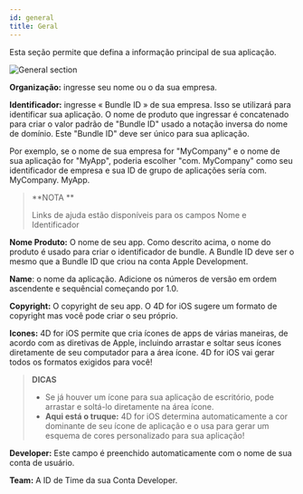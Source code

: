 ```yaml
---
id: general
title: Geral
---
```


Esta seção permite que defina a informação principal de sua aplicação.

![General section](assets/en/project-editor/General-section-4D-for-iOS.png)

**Organização:** ingresse seu nome ou o da sua empresa.

**Identificador:** ingresse  « Bundle ID » de sua empresa. Isso se utilizará para identificar sua aplicação. O nome de produto que ingressar é concatenado para criar o valor padrão de "Bundle ID" usado a notação inversa do nome de domínio. Este "Bundle ID" deve ser único para sua aplicação.

Por exemplo, se o nome de sua empresa for "MyCompany" e o nome de sua aplicação for "MyApp", poderia escolher  "com. MyCompany" como seu identificador de empresa e sua ID de grupo de aplicações sería com. MyCompany. MyApp.

> **NOTA **
> 
> Links de ajuda estão disponíveis para os campos Nome e Identificador

**Nome Produto:** O nome de seu app. Como descrito acima, o nome do produto é usado para criar o identificador de bundle. A Bundle ID deve ser o mesmo que a Bundle ID que criou  na conta Apple Development.

**Name**: o nome da aplicação. Adicione os números de versão em ordem ascendente e sequêncial começando por 1.0.

**Copyright:** O copyright de seu app. O 4D for iOS sugere um formato de copyright mas você pode criar o seu próprio.

**Icones:** 4D for iOS permite que cria ícones de apps de várias maneiras, de acordo com as diretivas de Apple, incluindo arrastar e soltar seus ícones diretamente de seu computador para a área ícone. 4D for iOS vai gerar todos os formatos exigidos para você!

> **DICAS**
> 
> * Se já houver um ícone para sua aplicação de escritório, pode arrastar e soltá-lo diretamente na área ícone.
> * **Aqui está o truque:** 4D for iOS determina automaticamente a cor dominante de seu ícone de aplicação e o usa para gerar um esquema de cores personalizado para sua aplicação!

**Developer:** Este campo é preenchido automaticamente com o nome de sua conta de usuário.

**Team:** A ID de Time da sua Conta Developer.
